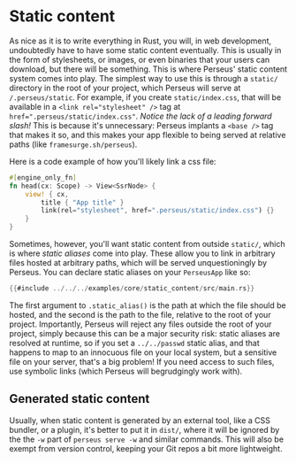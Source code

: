 # Static content

As nice as it is to write everything in Rust, you will, in web development, undoubtedly have to have some static content eventually. This is usually in the form of stylesheets, or images, or even binaries that your users can download, but there will be something. This is where Perseus' static content system comes into play. The simplest way to use this is through a `static/` directory in the root of your project, which Perseus will serve at `/.perseus/static`. For example, if you create `static/index.css`, that will be available in a `<link rel="stylesheet" />` tag at `href=".perseus/static/index.css"`. *Notice the lack of a leading forward slash!* This is because it's unnecessary: Perseus implants a `<base />` tag that makes it so, and this makes your app flexible to being served at relative paths (like `framesurge.sh/perseus`).

Here is a code example of how you'll likely link a css file:

```rust
#[engine_only_fn]
fn head(cx: Scope) -> View<SsrNode> {
    view! { cx,
        title { "App title" }
        link(rel="stylesheet", href=".perseus/static/index.css") {}
    }
}
```

Sometimes, however, you'll want static content from outside `static/`, which is where *static aliases* come into play. These allow you to link in arbitrary files hosted at arbitrary paths, which will be served unquestioningly by Perseus. You can declare static aliases on your `PerseusApp` like so:

```rust
{{#include ../../../examples/core/static_content/src/main.rs}}
```

The first argument to `.static_alias()` is the path at which the file should be hosted, and the second is the path to the file, relative to the root of your project. Importantly, Perseus will reject any files outside the root of your project, simply because this can be a major security risk: static aliases are resolved at runtime, so if you set a `../../passwd` static alias, and that happens to map to an innocuous file on your local system, but a sensitive file on your server, that's a big problem! If you need access to such files, use symbolic links (which Perseus will begrudgingly work with).

## Generated static content

Usually, when static content is generated by an external tool, like a CSS bundler, or a plugin, it's better to put it in `dist/`, where it will be ignored by the the `-w` part of `perseus serve -w` and similar commands. This will also be exempt from version control, keeping your Git repos a bit more lightweight.
